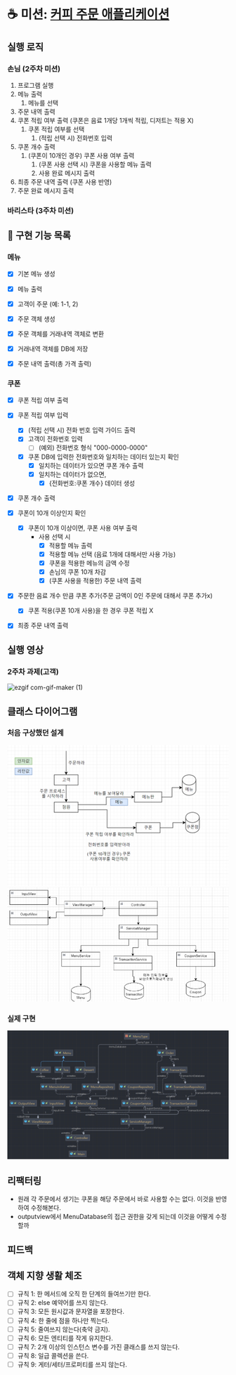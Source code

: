 # ☕ 미션: [커피 주문 애플리케이션](README_original.md)

## 실행 로직
### 손님 (2주차 미션)
1. 프로그램 실행
2. 메뉴 출력
   1. 메뉴를 선택
3. 주문 내역 출력
4. 쿠폰 적립 여부 출력 (쿠폰은 음료 1개당 1개씩 적립, 디저트는 적용 X)
   1. 쿠폰 적립 여부를 선택 
      1. (적립 선택 시) 전화번호 입력 
5. 쿠폰 개수 출력
   1. (쿠폰이 10개인 경우) 쿠폰 사용 여부 출력
      1. (쿠폰 사용 선택 시) 쿠폰을 사용할 메뉴 출력
      2. 사용 완료 메시지 출력
6. 최종 주문 내역 출력 (쿠폰 사용 반영)
7. 주문 완료 메시지 출력

### 바리스타 (3주차 미션)

## 🔧 구현 기능 목록

### 메뉴 
- [x] 기본 메뉴 생성
- [x] 메뉴 출력
- [x] 고객이 주문 (예: 1-1, 2)
- [x] 주문 객체 생성
- [x] 주문 객체를 거래내역 객체로 변환 
- [x] 거래내역 객체를 DB에 저장 
- [x] 주문 내역 출력(총 가격 출력)


### 쿠폰 
- [x] 쿠폰 적립 여부 출력
- [x] 쿠폰 적립 여부 입력
  - [x] (적립 선택 시) 전화 번호 입력 가이드 출력
  - [x] 고객이 전화번호 입력
    - [ ] (예외) 전화번호 형식 "000-0000-0000"
  - [x] 쿠폰 DB에 입력한 전화번호와 일치하는 데이터 있는지 확인
    - [x] 일치하는 데이터가 있으면 쿠폰 개수 출력
    - [x] 일치하는 데이터가 없으면, 
      - [x] {전화번호:쿠폰 개수} 데이터 생성
- [x] 쿠폰 개수 출력 

- [x] 쿠폰이 10개 이상인지 확인 
    - [x] 쿠폰이 10개 이상이면, 쿠폰 사용 여부 출력
      - 사용 선택 시
          - [x] 적용할 메뉴 출력
          - [x] 적용할 메뉴 선택 (음료 1개에 대해서만 사용 가능)
          - [x] 쿠폰을 적용한 메뉴의 금액 수정
          - [x] 손님의 쿠폰 10개 차감 
          - [x] (쿠폰 사용을 적용한) 주문 내역 출력
- [x] 주문한 음료 개수 만큼 쿠폰 추가(주문 금액이 0인 주문에 대해서 쿠폰 추가x)
  - [x] 쿠폰 적용(쿠폰 10개 사용)을 한 경우 쿠폰 적립 X
- [x] 최종 주문 내역 출력

## 실행 영상

### 2주차 과제(고객)

![ezgif com-gif-maker (1)](https://user-images.githubusercontent.com/65555299/195067438-d668a103-1808-41d2-81c5-cd9a7ec18fa7.gif)

## 클래스 다이어그램

### 처음 구상했던 설계
![img.png](img.png)
![img_1.png](img_1.png)

### 실제 구현
![img_2.png](img_2.png)

## 리팩터링
- 원래 각 주문에서 생기는 쿠폰을 해당 주문에서 바로 사용할 수는 없다. 이것을 반영하여 수정해본다. 
- outputview에서 MenuDatabase의 접근 권한을 갖게 되는데 이것을 어떻게 수정할까

## 피드백

## 객체 지향 생활 체조
- [ ] 규칙 1: 한 메서드에 오직 한 단계의 들여쓰기만 한다.
- [ ] 규칙 2: else 예약어를 쓰지 않는다.
- [ ] 규칙 3: 모든 원시값과 문자열을 포장한다.
- [ ] 규칙 4: 한 줄에 점을 하나만 찍는다.
- [ ] 규칙 5: 줄여쓰지 않는다(축약 금지).
- [ ] 규칙 6: 모든 엔티티를 작게 유지한다.
- [ ] 규칙 7: 2개 이상의 인스턴스 변수를 가진 클래스를 쓰지 않는다.
- [ ] 규칙 8: 일급 콜렉션을 쓴다.
- [ ] 규칙 9: 게터/세터/프로퍼티를 쓰지 않는다.